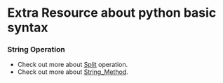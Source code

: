 # Extra Resource about python basic syntax

### String Operation
* Check out more about [Split](https://docs.python.org/3/library/stdtypes.html#str.split) operation.
* Check out more about [String_Method](https://docs.python.org/3/library/stdtypes.html#string-methods).